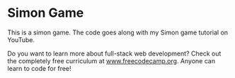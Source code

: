 # Simon Game

This is a simon game. The code goes along with my Simon game tutorial on YouTube.

Do you want to learn more about full-stack web development? Check out the completely free curriculum at www.freecodecamp.org. Anyone can learn to code for free!
